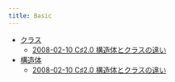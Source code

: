 ```yaml
---
title: Basic
---
```



- [クラス](./クラス/index.md)
    - [2008-02-10 C♯2.0 構造体とクラスの違い](./../../../../d/2008/02/10/C♯2.0_構造体とクラスの違い.md)
- [構造体](./構造体/index.md)
    - [2008-02-10 C♯2.0 構造体とクラスの違い](./../../../../d/2008/02/10/C♯2.0_構造体とクラスの違い.md)




